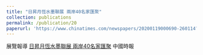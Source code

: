 ```yaml
---
title: "日昇月恆水墨聯展 兩岸40名家匯聚"
collection: publications
permalink: /publication/20
paperurl: 'https://www.chinatimes.com/newspapers/20200119000690-260114?chdtv'
---
```


展覽報導	[日昇月恆水墨聯展 兩岸40名家匯聚](https://www.chinatimes.com/newspapers/20200119000690-260114?chdtv)
中國時報


